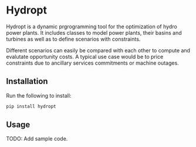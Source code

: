 # Hydropt
Hydropt is a dynamic prgrogramming tool for the optimization of hydro power plants. It includes classes to model power plants, their basins and turbines as well as to define scenarios with constraints.

Different scenarios can easily be compared with each other to compute and evalutate opportunity costs. A typical use case would be to price constraints due to ancillary services commitments or machine outages.

## Installation

Run the following to install:

```bash
pip install hydropt
```

## Usage

TODO: Add sample code.
